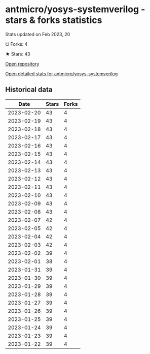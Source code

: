 # antmicro/yosys-systemverilog - stars & forks statistics

Stats updated on Feb 2023, 20

☋ Forks: 4

★ Stars: 43

[Open repository](https://github.com/antmicro/yosys-systemverilog)

[Open detailed stats for antmicro/yosys-systemverilog](https://reviewgithub.com/rep/antmicro/yosys-systemverilog)

## Historical data
| Date | Stars | Forks |
|------|-------|-------|
| 2023-02-20 | 43 | 4 | 
| 2023-02-19 | 43 | 4 | 
| 2023-02-18 | 43 | 4 | 
| 2023-02-17 | 43 | 4 | 
| 2023-02-16 | 43 | 4 | 
| 2023-02-15 | 43 | 4 | 
| 2023-02-14 | 43 | 4 | 
| 2023-02-13 | 43 | 4 | 
| 2023-02-12 | 43 | 4 | 
| 2023-02-11 | 43 | 4 | 
| 2023-02-10 | 43 | 4 | 
| 2023-02-09 | 43 | 4 | 
| 2023-02-08 | 43 | 4 | 
| 2023-02-07 | 42 | 4 | 
| 2023-02-05 | 42 | 4 | 
| 2023-02-04 | 42 | 4 | 
| 2023-02-03 | 42 | 4 | 
| 2023-02-02 | 39 | 4 | 
| 2023-02-01 | 38 | 4 | 
| 2023-01-31 | 39 | 4 | 
| 2023-01-30 | 39 | 4 | 
| 2023-01-29 | 39 | 4 | 
| 2023-01-28 | 39 | 4 | 
| 2023-01-27 | 39 | 4 | 
| 2023-01-26 | 39 | 4 | 
| 2023-01-25 | 39 | 4 | 
| 2023-01-24 | 39 | 4 | 
| 2023-01-23 | 39 | 4 | 
| 2023-01-22 | 39 | 4 | 


